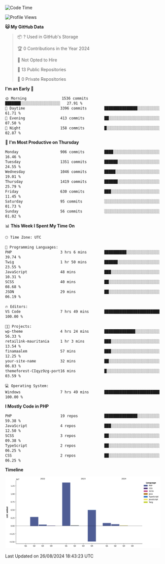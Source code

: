 <!--START_SECTION:waka-->
![Code Time](http://img.shields.io/badge/Code%20Time-1%2C836%20hrs%2052%20mins-blue)

![Profile Views](http://img.shields.io/badge/Profile%20Views-0-blue)

**🐱 My GitHub Data** 

> 📦 ? Used in GitHub's Storage 
 > 
> 🏆 0 Contributions in the Year 2024
 > 
> 🚫 Not Opted to Hire
 > 
> 📜 13 Public Repositories 
 > 
> 🔑 0 Private Repositories 
 > 
**I'm an Early 🐤** 

```text
🌞 Morning                1536 commits        ███████░░░░░░░░░░░░░░░░░░   27.91 % 
🌆 Daytime                3396 commits        ███████████████░░░░░░░░░░   61.71 % 
🌃 Evening                413 commits         ██░░░░░░░░░░░░░░░░░░░░░░░   07.50 % 
🌙 Night                  158 commits         █░░░░░░░░░░░░░░░░░░░░░░░░   02.87 % 
```
📅 **I'm Most Productive on Thursday** 

```text
Monday                   906 commits         ████░░░░░░░░░░░░░░░░░░░░░   16.46 % 
Tuesday                  1351 commits        ██████░░░░░░░░░░░░░░░░░░░   24.55 % 
Wednesday                1046 commits        █████░░░░░░░░░░░░░░░░░░░░   19.01 % 
Thursday                 1419 commits        ██████░░░░░░░░░░░░░░░░░░░   25.79 % 
Friday                   630 commits         ███░░░░░░░░░░░░░░░░░░░░░░   11.45 % 
Saturday                 95 commits          ░░░░░░░░░░░░░░░░░░░░░░░░░   01.73 % 
Sunday                   56 commits          ░░░░░░░░░░░░░░░░░░░░░░░░░   01.02 % 
```


📊 **This Week I Spent My Time On** 

```text
🕑︎ Time Zone: UTC

💬 Programming Languages: 
PHP                      3 hrs 6 mins        ██████████░░░░░░░░░░░░░░░   39.74 % 
Twig                     1 hr 50 mins        ██████░░░░░░░░░░░░░░░░░░░   23.55 % 
JavaScript               48 mins             ███░░░░░░░░░░░░░░░░░░░░░░   10.31 % 
SCSS                     40 mins             ██░░░░░░░░░░░░░░░░░░░░░░░   08.68 % 
JSON                     29 mins             ██░░░░░░░░░░░░░░░░░░░░░░░   06.19 % 

🔥 Editors: 
VS Code                  7 hrs 49 mins       █████████████████████████   100.00 % 

🐱‍💻 Projects: 
wp-theme                 4 hrs 24 mins       ██████████████░░░░░░░░░░░   56.33 % 
retailink-mauritania     1 hr 3 mins         ███░░░░░░░░░░░░░░░░░░░░░░   13.54 % 
finamaalem               57 mins             ███░░░░░░░░░░░░░░░░░░░░░░   12.25 % 
your-site-name           32 mins             ██░░░░░░░░░░░░░░░░░░░░░░░   06.83 % 
themeforest-CIqyz9zg-port16 mins             █░░░░░░░░░░░░░░░░░░░░░░░░   03.59 % 

💻 Operating System: 
Windows                  7 hrs 49 mins       █████████████████████████   100.00 % 
```

**I Mostly Code in PHP** 

```text
PHP                      19 repos            ███████████████░░░░░░░░░░   59.38 % 
JavaScript               4 repos             ███░░░░░░░░░░░░░░░░░░░░░░   12.50 % 
SCSS                     3 repos             ██░░░░░░░░░░░░░░░░░░░░░░░   09.38 % 
TypeScript               2 repos             ██░░░░░░░░░░░░░░░░░░░░░░░   06.25 % 
CSS                      2 repos             ██░░░░░░░░░░░░░░░░░░░░░░░   06.25 % 
```



**Timeline**

![Lines of Code chart](https://raw.githubusercontent.com/tahar-elgunaoui/tahar-elgunaoui/main/assets/bar_graph.png)


 Last Updated on 26/08/2024 18:43:23 UTC
<!--END_SECTION:waka-->
